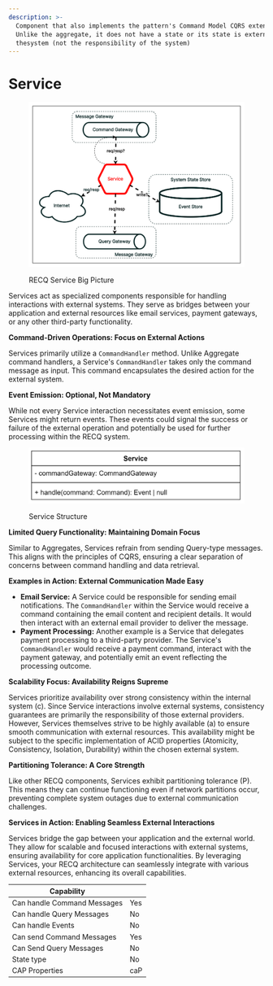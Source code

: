 ```yaml
---
description: >-
  Component that also implements the pattern's Command Model CQRS extension.
  Unlike the aggregate, it does not have a state or its state is external to
  thesystem (not the responsibility of the system)
---
```


# Service

<figure><img src="../../.gitbook/assets/image (41).png" alt=""><figcaption><p>RECQ Service Big Picture</p></figcaption></figure>

Services act as specialized components responsible for handling interactions with external systems. They serve as bridges between your application and external resources like email services, payment gateways, or any other third-party functionality.

**Command-Driven Operations: Focus on External Actions**

Services primarily utilize a `CommandHandler` method. Unlike Aggregate command handlers, a Service's `CommandHandler` takes only the command message as input. This command encapsulates the desired action for the external system.

**Event Emission: Optional, Not Mandatory**

While not every Service interaction necessitates event emission, some Services might return events. These events could signal the success or failure of the external operation and potentially be used for further processing within the RECQ system.

<figure><img src="../../.gitbook/assets/image (43).png" alt=""><figcaption><p>Service Structure</p></figcaption></figure>

**Limited Query Functionality: Maintaining Domain Focus**

Similar to Aggregates, Services refrain from sending Query-type messages. This aligns with the principles of CQRS, ensuring a clear separation of concerns between command handling and data retrieval.

**Examples in Action: External Communication Made Easy**

* **Email Service:** A Service could be responsible for sending email notifications. The `CommandHandler` within the Service would receive a command containing the email content and recipient details. It would then interact with an external email provider to deliver the message.
* **Payment Processing:** Another example is a Service that delegates payment processing to a third-party provider. The Service's `CommandHandler` would receive a payment command, interact with the payment gateway, and potentially emit an event reflecting the processing outcome.

**Scalability Focus: Availability Reigns Supreme**

Services prioritize availability over strong consistency within the internal system (c). Since Service interactions involve external systems, consistency guarantees are primarily the responsibility of those external providers. However, Services themselves strive to be highly available (a) to ensure smooth communication with external resources. This availability might be subject to the specific implementation of ACID properties (Atomicity, Consistency, Isolation, Durability) within the chosen external system.

**Partitioning Tolerance: A Core Strength**

Like other RECQ components, Services exhibit partitioning tolerance (P). This means they can continue functioning even if network partitions occur, preventing complete system outages due to external communication challenges.

**Services in Action: Enabling Seamless External Interactions**

Services bridge the gap between your application and the external world. They allow for scalable and focused interactions with external systems, ensuring availability for core application functionalities. By leveraging Services, your RECQ architecture can seamlessly integrate with various external resources, enhancing its overall capabilities.

| Capability                  |     |
| --------------------------- | --- |
| Can handle Command Messages | Yes |
| Can handle Query Messages   | No  |
| Can handle Events           | No  |
| Can send Command Messages   | Yes |
| Can Send Query Messages     | No  |
| State type                  | No  |
| CAP Properties              | caP |
